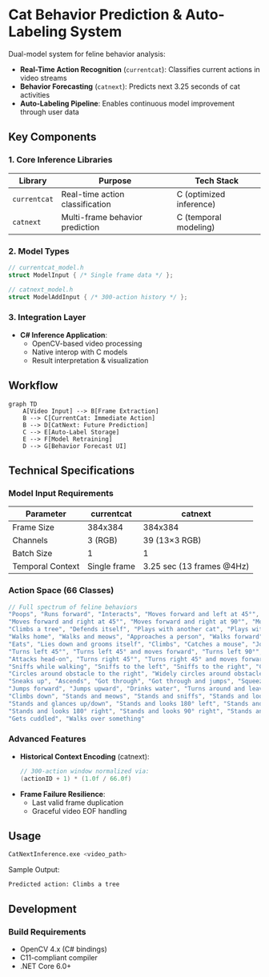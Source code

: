 ﻿# Cat Behavior Prediction & Auto-Labeling System

Dual-model system for feline behavior analysis:
- **Real-Time Action Recognition** (`currentcat`): Classifies current actions in video streams
- **Behavior Forecasting** (`catnext`): Predicts next 3.25 seconds of cat activities
- **Auto-Labeling Pipeline**: Enables continuous model improvement through user data

## Key Components

### 1. Core Inference Libraries
| Library | Purpose | Tech Stack |
|---------|---------|------------|
| `currentcat` | Real-time action classification | C (optimized inference) |
| `catnext` | Multi-frame behavior prediction | C (temporal modeling) |

### 2. Model Types
```c
// currentcat_model.h
struct ModelInput { /* Single frame data */ }; 

// catnext_model.h 
struct ModelAddInput { /* 300-action history */ };
```

### 3. Integration Layer
- **C# Inference Application**:
  - OpenCV-based video processing
  - Native interop with C models
  - Result interpretation & visualization

## Workflow

```mermaid
graph TD
    A[Video Input] --> B[Frame Extraction]
    B --> C[CurrentCat: Immediate Action]
    B --> D[CatNext: Future Prediction]
    C --> E[Auto-Label Storage]
    E --> F[Model Retraining]
    D --> G[Behavior Forecast UI]
```

## Technical Specifications

### Model Input Requirements
| Parameter | currentcat | catnext |
|-----------|------------|---------|
| Frame Size | 384x384 | 384x384 |
| Channels | 3 (RGB) | 39 (13×3 RGB) |
| Batch Size | 1 | 1 |
| Temporal Context | Single frame | 3.25 sec (13 frames @4Hz) |

### Action Space (66 Classes)
```csharp
// Full spectrum of feline behaviors
"Poops", "Runs forward", "Interacts", "Moves forward and left at 45°", "Moves forward and left at 90°",
"Moves forward and right at 45°", "Moves forward and right at 90°", "Moves forward and turns around", "Eats a mouse",
"Climbs a tree", "Defends itself", "Plays with another cat", "Plays with a child",
"Walks home", "Walks and meows", "Approaches a person", "Walks forward", "Digs a hole",
"Eats", "Lies down and grooms itself", "Climbs", "Catches a mouse", "Jogs lightly", "Takes small steps",
"Turns left 45°", "Turns left 45° and moves forward", "Turns left 90°", "Turns left 90° and moves forward", "Turns left and runs forward",
"Attacks head-on", "Turns right 45°", "Turns right 45° and moves forward", "Turns right 90°", "Turns right 90° and moves forward",
"Sniffs while walking", "Sniffs to the left", "Sniffs to the right", "Circles around obstacle to the left", "Widely circles around obstacle to the left",
"Circles around obstacle to the right", "Widely circles around obstacle to the right", "Rests", "Jumps over", "Turns around",
"Sneaks up", "Ascends", "Got through", "Got through and jumps", "Squeezes through", "Jumps down",
"Jumps forward", "Jumps upward", "Drinks water", "Turns around and leaves",
"Climbs down", "Stands and meows", "Stands and sniffs", "Stands and looks around",
"Stands and glances up/down", "Stands and looks 180° left", "Stands and looks 90° left",
"Stands and looks 180° right", "Stands and looks 90° right", "Stands and grooms itself",
"Gets cuddled", "Walks over something"
```

### Advanced Features
- **Historical Context Encoding** (catnext):
  ```csharp
  // 300-action window normalized via:
  (actionID + 1) * (1.0f / 66.0f)
  ```
- **Frame Failure Resilience**:
  - Last valid frame duplication
  - Graceful video EOF handling

## Usage

```bash
CatNextInference.exe <video_path>
```

Sample Output:
```
Predicted action: Climbs a tree
```

## Development

### Build Requirements
- OpenCV 4.x (C# bindings)
- C11-compliant compiler
- .NET Core 6.0+

